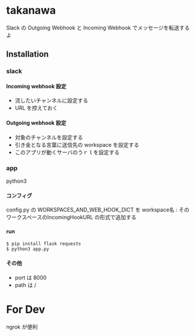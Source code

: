 # takanawa

Slack の Outgoing Webhook と Incoming Webhook でメッセージを転送するよ

## Installation

### slack
#### Incoming webhook 設定
- 流したいチャンネルに設定する
- URL を控えておく

#### Outgoing webhook 設定
- 対象のチャンネルを設定する
- 引き金となる言葉に送信先の workspace を設定する
- このアプリが動くサーバのうｒｌを設定する

### app
python3

#### コンフィグ
config.py の WORKSPACES_AND_WEB_HOOK_DICT を
workspace名 : そのワークスペースのIncomingHookURL の形式で追加する

#### run
```
$ pip install flask requests
$ python3 app.py
```

#### その他
- port は 8000
- path は /

# For Dev
ngrok が便利